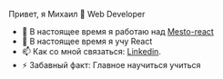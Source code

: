 Привет, я Михаил 👋
Web Developer


- 🔭 В настоящее время я работаю над [Mesto-react](https://michelkukresh.github.io/mesto-react/)
- 🌱 В настоящее время я учу React
- 📫 Как со мной связаться: [Linkedin](https://www.linkedin.com/feed/?trk=404_page).
- ⚡ Забавный факт: Главное научиться учиться

